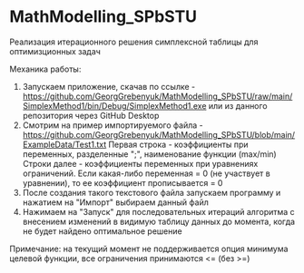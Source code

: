 # MathModelling_SPbSTU
Реализация итерационного решения симплексной таблицы для оптимизционных задач

Механика работы:
1. Запускаем приложение, скачав по ссылке - https://github.com/GeorgGrebenyuk/MathModelling_SPbSTU/raw/main/SimplexMethod1/bin/Debug/SimplexMethod1.exe или из данного репозитория через GitHub Desktop
2. Смотрим на пример импортируемого файла - https://github.com/GeorgGrebenyuk/MathModelling_SPbSTU/blob/main/ExampleData/Test1.txt
Первая строка - коэффициенты при переменных, разделенные ";", наименование функции (max/min)
Строки далее - коэффициенты переменных при уравнениях ограничений. Если какая-либо переменная = 0 (не участвует в уравнении), то ее коэффициент прописывается = 0
3. После создания такого текстового файла запускаем программу и нажатием на "Импорт" выбираем данный файл
4. Нажимаем на "Запуск" для последовательных итераций алгоритма с внесением изменений в видимую таблицу данных до момента, когда не будет найдено оптимальное решение

Примечание: на текущий момент не поддерживается опция минимума целевой функции, все ограничения принимаются <= (без >=)
